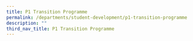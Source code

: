 ```yaml
---
title: P1 Transition Programme
permalink: /departments/student-development/p1-transition-programme
description: ""
third_nav_title: P1 Transition Programme
---
```

